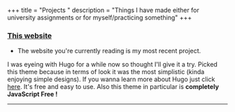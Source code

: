 +++
title = "Projects "
description = "Things I have made either for university assignments or for myself/practicing something"
+++
 <h3>

 [This website](https://github.com/zsolt2106/my-website/tree/main)
</h3>
  
  * The website you're currently reading is my most recent project.

  I was eyeing with Hugo for a while now so thought I'll give it a try. Picked this theme because in terms of look it was the most simplistic (kinda enjoying simple designs). If you wanna learn more about Hugo just click [here](https://gohugo.io/). It's free and easy to use. Also this theme in particular is **completely JavaScript Free !**

---




